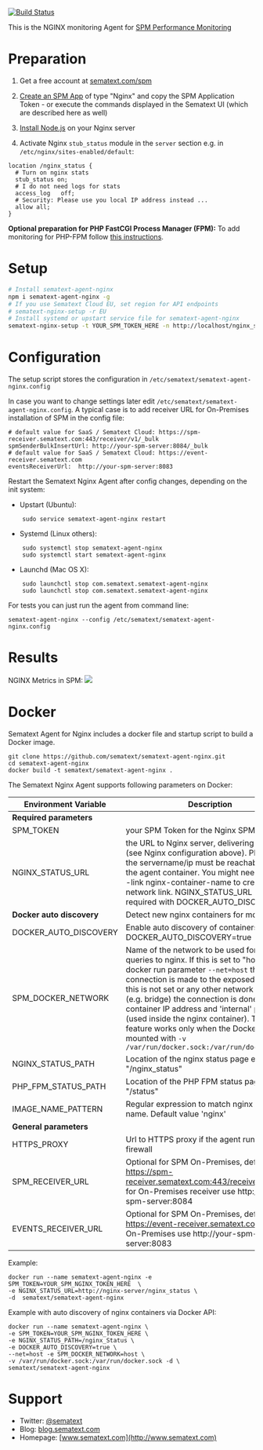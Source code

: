 [![Build Status](https://travis-ci.org/sematext/sematext-agent-nginx.svg?branch=master)](https://travis-ci.org/sematext/sematext-agent-nginx)

This is the NGINX monitoring Agent for [SPM Performance Monitoring](http://sematext.com/spm/)


# Preparation 

1. Get a free account at [sematext.com/spm](https://apps.sematext.com/users-web/register.do)  

2. [Create an SPM App](https://apps.sematext.com/spm-reports/registerApplication.do) of type "Nginx" and copy the SPM Application Token - or execute the commands displayed in the Sematext UI (which are described here as well)

3. [Install Node.js](https://nodejs.org/en/download/package-manager/) on your Nginx server

4. Activate Nginx ```stub_status``` module in the ```server``` section e.g. in ```/etc/nginx/sites-enabled/default```: 
```
location /nginx_status {
  # Turn on nginx stats
  stub_status on;
  # I do not need logs for stats
  access_log   off;
  # Security: Please use you local IP address instead ...
  allow all;
}
```

__Optional preparation for PHP FastCGI Process Manager (FPM):__ To add monitoring for PHP-FPM follow [this instructions](https://github.com/sematext/sematext-agent-nginx/blob/master/php-fpm.md).

# Setup 
```sh
# Install sematext-agent-nginx 
npm i sematext-agent-nginx -g
# If you use Sematext Cloud EU, set region for API endpoints
# sematext-nginx-setup -r EU
# Install systemd or upstart service file for sematext-agent-nginx 
sematext-nginx-setup -t YOUR_SPM_TOKEN_HERE -n http://localhost/nginx_status
```

# Configuration 

The setup script stores the configuration in ```/etc/sematext/sematext-agent-nginx.config```

In case you want to change settings later edit ```/etc/sematext/sematext-agent-nginx.config```. 
A typical case is to add receiver URL for On-Premises installation of SPM in the config file:

```
# default value for SaaS / Sematext Cloud: https://spm-receiver.sematext.com:443/receiver/v1/_bulk
spmSenderBulkInsertUrl: http://your-spm-server:8084/_bulk
# default value for SaaS / Sematext Cloud: https://event-receiver.sematext.com
eventsReceiverUrl:  http://your-spm-server:8083
```



Restart the Sematext Nginx Agent after config changes, depending on the init system:
- Upstart (Ubuntu):  
```
    sudo service sematext-agent-nginx restart 
```
- Systemd (Linux others):  
```
    sudo systemctl stop sematext-agent-nginx
    sudo systemctl start sematext-agent-nginx
```
- Launchd (Mac OS X): 
```
    sudo launchctl stop com.sematext.sematext-agent-nginx
    sudo launchctl stop com.sematext.sematext-agent-nginx
```

For tests you can just run the agent from command line:
```
sematext-agent-nginx --config /etc/sematext/sematext-agent-nginx.config
```

# Results

NGINX Metrics in SPM: 
![](https://raw.githubusercontent.com/sematext/sematext-agent-nginx/master/nginx-report-screenshot.png)

# Docker 

Sematext Agent for Nginx includes a docker file and startup script to build a Docker image. 
```
git clone https://github.com/sematext/sematext-agent-nginx.git
cd sematext-agent-nginx
docker build -t sematext/sematext-agent-nginx .
```

The Sematext Nginx Agent supports following parameters on Docker: 

| Environment Variable | Description |
|----------------------|-------------|
| **Required parameters**  |         |
| SPM_TOKEN                | your SPM Token for the Nginx SPM App |
| NGINX_STATUS_URL          | the URL to Nginx server, delivering the stats (see Nginx configuration above). Please note the servername/ip must be reachable from the agent container. You might need to use --link nginx-container-name to create the network link. NGINX_STATUS_URL is not required with DOCKER_AUTO_DISCOVERY.|
|**Docker auto discovery** | Detect new nginx containers for monitoring! |
| DOCKER_AUTO_DISCOVERY | Enable auto discovery of containers e.g. DOCKER_AUTO_DISCOVERY=true |
| SPM_DOCKER_NETWORK | Name of the network to be used for HTTP queries to nginx. If this is set to "host" and docker run parameter ```--net=host``` the connection is made to the exposed ports. If this is not set or any other network name  (e.g. bridge) the connection is done via nginx container IP address and 'internal' port 80 (used inside the nginx container). This feature works only when the Docker socket is mounted with ```-v /var/run/docker.sock:/var/run/docker.sock```| 
| NGINX_STATUS_PATH  | Location of the nginx status page e.g. "/nginx_status" |
| PHP_FPM_STATUS_PATH | Location of the PHP FPM status page e.g. "/status" |
| IMAGE_NAME_PATTERN | Regular expression to match nginx image name. Default  value 'nginx'|
| **General parameters** | |
| HTTPS_PROXY              | Url to HTTPS proxy if the agent runs behind a firewall |
| SPM_RECEIVER_URL         | Optional for SPM On-Premises, default value: https://spm-receiver.sematext.com:443/receiver/v1/_bulk for On-Premises receiver use http://your-spm-server:8084|_bulk.  
| EVENTS_RECEIVER_URL      | Optional for SPM On-Premises, default value: https://event-receiver.sematext.com. For On-Premises use http://your-spm-server:8083|


Example:
```
docker run --name sematext-agent-nginx -e SPM_TOKEN=YOUR_SPM_NGINX_TOKEN_HERE  \ 
-e NGINX_STATUS_URL=http://nginx-server/nginx_status \ 
-d  sematext/sematext-agent-nginx
```

Example with auto discovery of nginx containers via Docker API: 
```
docker run --name sematext-agent-nginx \
-e SPM_TOKEN=YOUR_SPM_NGINX_TOKEN_HERE \
-e NGINX_STATUS_PATH=/nginx_Status \
-e DOCKER_AUTO_DISCOVERY=true \
--net=host -e SPM_DOCKER_NETWORK=host \
-v /var/run/docker.sock:/var/run/docker.sock -d \
sematext/sematext-agent-nginx
```


# Support 

- Twitter: [@sematext](http://www.twitter.com/sematext)
- Blog: [blog.sematext.com](http://blog.sematext.com)
- Homepage: [www.sematext.com](http://www.sematext.com)

